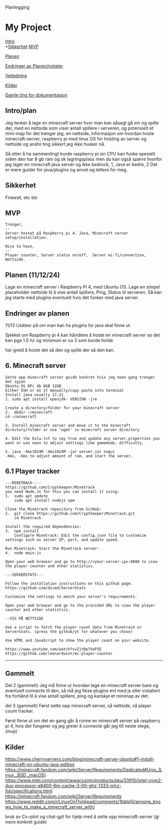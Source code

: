 Planlegging

# My Project

[Intro](#Intro/plan/Overview)  
*[Sikkerhet](#sikkerhet)
[MVP](#MVP)

[Planen](#Planen)

[Endringer av Planen/notater](#endringer-av-planen)

[Veiledning](#Notater)

[Kilder](#Kilder)

[Gamle ting for dokumentasjon](#Gammelt)


## Intro/plan
Jeg tenker å lage en minecraft server hvor man kan såsagt gå inn og spille der, med en nettside som viser antall spillere i serveren, og potensielt et mini-map for det trenger jeg,
en nettside,
informasjon om hvordan hoste minecraft-server,
raspberry pi med linux OS for hosting av server og nettside
og andre ting sikkert jeg ikke husker nå.

  Så etter å ha sammenlingt burde raspberry pi sin CPU kan funke spesielt siden den har 8 gb ram og ok lagringsplass
 men du kan også spørre hvorfor jeg lager en minecraft java server og ikke bedrock, 1, Java er bedre, 2 Det er mere guider for java/plugins og annet og lettere for meg.


## Sikkerhet
Firewall, etc etc

## MVP
    Trenger,
    --
    Server hostet på Raspberry pi 4, Java, Minecraft server setup/installation.

    Nice to have,
    --
    Player counter, Server status on/off,  Server wi-fi/connection, Nettside.


## Planen (11/12/24)
Lage en minecraft server i Raspberry Pi 4, med Ubuntu OS.
Lage en simpel placeholder nettside til å vise antall spillere, Ping, Status til serveren.
Så kan jeg starte med plugins eventuelt hvis det funker med java server.

## Endringer av planen

11/13 
  Usikker på om man kan ha plugins for java skal finne ut

  Sjekket om Raspberry pi 4 kan håndtere å hoste en minecraft server so det kan pga 1.5 hz og minimum er ca 3 som burde holde

  har greid å hoste det så den og spille der så den kan.



## 6. Minecraft server


    Sette opp minecraft server guide konkret hvis jeg noen gang trenger det igjen
    Ubuntu OS RPi 4b 8GB 32GB 
    Either SSH or do it manually/copy paste into terminal 
    Install java usually 17,21
    1. sudo apt install openjdk- VERSION -jre 

    Create a directory/folder for your minecraft server
    2.  mkdir ~/minecraft
    cd ~/minecraft

    3. Install minecraft server and move it to the minecraft directory/folder or use 'wget' in minecraft server directory

    4. Edit the Eula.txt to say true and update any server.properties you want or use nano to adjust settings like gamemode, difficulty.

    5. java -Xmx1024M -Xms1024M -jar server.jar nogui
    -Xmx, -Xms to adjust amount of ram. and start the server.


## 6.1 Player tracker

    ---MINETRACK----
    https://github.com/Cryptkeeper/Minetrack
    you need Node.Js for this you can install it using:
    1.  sudo apt update
        sudo apt install nodejs npm

    Clone the Minetrack repository from GitHub:
    2.  git clone https://github.com/Cryptkeeper/Minetrack.git
        cd Minetrack

    Install the required dependencies:
    3.  npm install
        Configure Minetrack: Edit the config.json file to customize settings such as server IP, port, and update speed.

    Run Minetrack: Start the Minetrack server:
    4.  node main.js

    Open your web browser and go to http://<your-server-ip>:8080 to view the player counter and other statistics.

    ---SERVERSTATS---

    Follow the installation instructions on this github page.
    https://github.com/diced/ServerStats

    Customize the settings to match your server's requirements.

    Open your web browser and go to the provided URL to view the player counter and other statistics.

    --VIS PÅ NETTSIDE

    Use a script to fetch the player count data from Minetrack or ServerStats. (press the github/yt for whatever you chose)

    Use HTML and JavaScript to show the player count on your website.

    https://www.youtube.com/watch?v=Zjt0p7VoP3E
    https://github.com/leonardosnt/mc-player-counter
---





## Gammelt
 Del 2 (gammelt)
Jeg må finne ut hvordan lage en minecraft server bare og eventuelt connecte til den, 
så må jeg fikse plugins evt med js eller installert fra 
forhånd til å vise antall spillere, ping og kanskje et minimap av det.

del 3 (gammelt)
Først sette opp minecraft server,
så nettside,
så player count tracker.

Først finne ut om det en gang går å runne en minecraft server på raspberry pi 4, hvis det fungerer og jeg greier å connecte går 
jeg till neste stege, (mvp)


## Kilder
https://www.cherryservers.com/blog/minecraft-server-ubuntu#1-install-minecraft-on-ubuntu-java-edition 
https://minecraft.fandom.com/wiki/Server/Requirements/Dedicated#Unix_(Linux,_BSD,_macOS)
https://www.intel.com/content/www/us/en/products/sku/33910/intel-core2-duo-processor-e8400-6m-cache-3-00-ghz-1333-mhz-fsb/specifications.html
https://minecraft.fandom.com/wiki/Server/Requirements
https://www.reddit.com/r/LinuxOnThinkpad/comments/1bblq0j/anyone_knows_how_to_make_a_minecraft_server_with/

bruk av Co-pilot og chat-gpt for hjelp med å sette opp minecraft-server (gi mere konkret guide)
